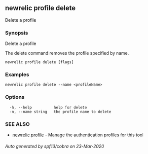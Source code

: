 ## newrelic profile delete

Delete a profile

### Synopsis

Delete a profile

The delete command removes the profile specified by name.


```
newrelic profile delete [flags]
```

### Examples

```
newrelic profile delete --name <profileName>
```

### Options

```
  -h, --help          help for delete
  -n, --name string   the profile name to delete
```

### SEE ALSO

* [newrelic profile](newrelic_profile.md)	 - Manage the authentication profiles for this tool

###### Auto generated by spf13/cobra on 23-Mar-2020
